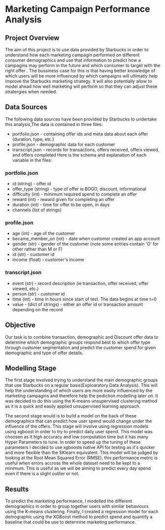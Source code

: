 # Marketing Campaign Performance Analysis

## Project Overview

The aim of this project is to use data provided by Starbucks in order to understand how each marketing campagin performed on different consumer demographics and use that information to predict how a campagins may perform in the future and which consumer to target with the right offer . The bussiness case for this is that having better knowledge of which users will be more influenced by which campaigns will ultimatly help improve the Starbucks marketing strategy. It will also potentially allow to model ahead how well marketing will perform so that they can adjust these stratergies when needed.

## Data Sources
The following data sources have been provided by Starbucks to undertake this analysis,The data is contained in three files:

* portfolio.json - containing offer ids and meta data about each offer (duration, type, etc.)
* profile.json - demographic data for each customer
* transcript.json - records for transactions, offers received, offers viewed, and offers completed
Here is the schema and explanation of each variable in the files:

### portfolio.json

* id (string) - offer id
* offer_type (string) - type of offer ie BOGO, discount, informational
* difficulty (int) - minimum required spend to complete an offer
* reward (int) - reward given for completing an offer
* duration (int) - time for offer to be open, in days
* channels (list of strings)

### profile.json

* age (int) - age of the customer
* became_member_on (int) - date when customer created an app account
* gender (str) - gender of the customer (note some entries contain 'O' for other rather than M or F)
* id (str) - customer id
* income (float) - customer's income

### transcript.json 

* event (str) - record description (ie transaction, offer received, offer viewed, etc.)
* person (str) - customer id
* time (int) - time in hours since start of test. The data begins at time t=0
* value - (dict of strings) - either an offer id or transaction amount depending on the record

## Objective
Our task is to combine transaction, demographic and Discount offer data to determine which demographic groups respond best to which offer type through customer segmentation and predict the customer spend for given demographic and type of offer details.

## Modelling Stage

The first stage involved trying to understand the main demographic groups that use Starbucks on a regular basis(Exploaratory Data Analysis). This will help the understanding of which users are more easily influenced by the marketing campagins and therefore help the pediction modelling later on. It was decided to do this using the K-means unsupervised clustering method as it is a quick and easily applied unsupervised learning approach.

The second stage would is to build a model on the back of these demographics that can predict how user spend would change under the influence of the offers. This stage will involve using regression models using xgboost in order to try to predict daily user spend. This model was choosen as it high accuracy and low computation time but it has many Hyper Parameters to tune. In order to speed up the tuning of these parameters I decided to use xgboosts native API for testing as it's quicker and more flexible than the SKlearn equivalent. This model will be judged by looking at the Root Mean Squared Error (RMSE), this performance metric is useful when errors accross the whole dataset need to be kept to a minimum. This is useful as we will be aiming to predict every day spend even if there is a slight outlier or not.

## Results
To predict the marketing performance, I modelled the different demographics in order to group together users with similar behaviours using the K-means clustering. Finally, I created a regression model for each demographic using the XGBoost method to predict spend and quantify a baseline that could be use to determine marketing performance.
